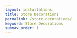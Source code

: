 ```yaml
---
layout: installations
title: Store Decorations
permalink: /store-decorations/
keyword: Store Decorations
subnav_order: 1
---
```





